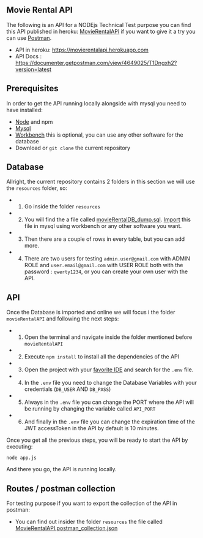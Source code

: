 ## Movie Rental API

The following is an API for a NODEjs Technical Test purpose you can find this API published in heroku: [MovieRentalAPI](https://movierentalapi.herokuapp.com)
if you want to give it a try you can use [Postman](https://www.postman.com/downloads/).

* API in heroku: https://movierentalapi.herokuapp.com
* API Docs : https://documenter.getpostman.com/view/4649025/T1Dngxh2?version=latest

## Prerequisites

In order to get the API running locally alongside with mysql you need to have installed:

  * [Node](https://nodejs.org/en/) and npm
  * [Mysql](https://www.mysql.com/downloads/)
  * [Workbench](https://dev.mysql.com/downloads/workbench/) this is optional, you can use any other software for the database
  * Download or `git clone` the current repository

## Database

Allright, the current repository contains 2 folders in this section we will use the `resources` folder, so:

  * 1. Go inside the folder `resources` 
  * 2. You will find the a file called [movieRentalDB_dump.sql](https://github.com/ashikabi/backend-nodejs-API/blob/master/resources/movieRentalDB_dump.sql). [Import](https://dev.mysql.com/doc/workbench/en/wb-admin-export-import-management.html) this file in mysql using workbench or any other software you want.
  * 3. Then there are a couple of rows in every table, but you can add more.
  * 4. There are two users for testing `admin.user@gmail.com` with ADMIN ROLE and `user.email@gmail.com` with USER ROLE both with the password : `qwerty1234`, or you can create your own user with the API.

## API

Once the Database is imported and online we will focus i the folder `movieRentalAPI` and following the next steps:

  * 1. Open the terminal and navigate inside the folder mentioned before `movieRentalAPI`
  * 2. Execute `npm install` to install all the dependencies of the API
  * 3. Open the project with your [favorite IDE](https://code.visualstudio.com/) and search for the `.env` file.
  * 4. In the `.env` file you need to change the Database Variables with your credentials (`DB_USER` AND `DB_PASS`)
  * 5. Always in the `.env` file you can change the PORT where the API will be running by changing the variable called `API_PORT`
  * 6. And finally in the `.env` file you can change the expiration time of the JWT accessToken in the API by default is 10 minutes.

Once you get all the previous steps, you will be ready to start the API by executing:
```
node app.js
```
And there you go, the API is running locally.

## Routes / postman collection

For testing purpose if you want to export the collection of the API in postman:
 * You can find out insider the folder `resources` the file called [MovieRentalAPI.postman_collection.json](https://github.com/ashikabi/backend-nodejs-API/blob/master/resources/MovieRentalAPI.postman_collection.json)
